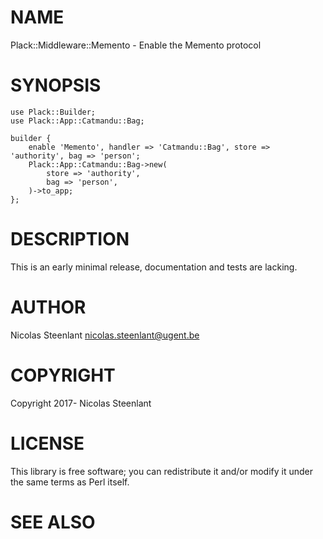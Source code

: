 # NAME

Plack::Middleware::Memento - Enable the Memento protocol

# SYNOPSIS

    use Plack::Builder;
    use Plack::App::Catmandu::Bag;

    builder {
        enable 'Memento', handler => 'Catmandu::Bag', store => 'authority', bag => 'person';
        Plack::App::Catmandu::Bag->new(
            store => 'authority',
            bag => 'person',
        )->to_app;
    };

# DESCRIPTION

This is an early minimal release, documentation and tests are lacking.

# AUTHOR

Nicolas Steenlant <nicolas.steenlant@ugent.be>

# COPYRIGHT

Copyright 2017- Nicolas Steenlant

# LICENSE

This library is free software; you can redistribute it and/or modify
it under the same terms as Perl itself.

# SEE ALSO

